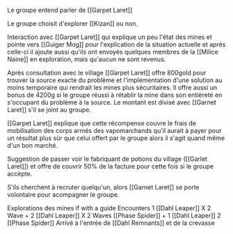 Le groupe entend parler de [[Garpet Laret]]

Le groupe choisit d'explorer [[Kizan]] ou non.

Interaction avec [[Garpet Laret]] qui explique un peu l'état des mines et pointe vers [[Guiger Mog]] pour l'explication de la situation actuelle et après celle-ci il ajoute aussi qu'ils ont envoyés quelques membres de la [[Milice Naine]] en exploration, mais qu'aucun ne sont revenus.

Après consultation avec le village [[Garpet Laret]] offre 800gold pour trouver la source exacte du problème et l'implémentation d'une solution au moins temporaire qui rendrait les mines plus sécuritaires. Il offre aussi un bonus de 4200g si le groupe réussi à rétablir la mine dans son entièreté en s'occupant du problème à la source. Le montant est divisé avec [[Garnet Laret]] s'il se joint au groupe. 

[[Garpet Laret]] explique que cette récompense couvre le frais de mobilisation des corps armés des vapomarchands qu'il aurait à payer pour un résultat plus sûr que celui offert par le groupe alors il s'agit quand même d'un bon marché.

Suggestion de passer voir le fabriquant de potions du village ([[Garlet Laret]]) et offre de couvrir 50% de la facture pour cette fois si le groupe accèpte.

S'ils cherchent à recruter quelqu'un, alors [[Garnet Laret]] se porte volontaire pour acompagner le groupe.

Explorations des mines if with a guide
	Encounters
	1 [[Dahl Leaper]] X 2 Wave +
	2 [[Dahl Leaper]] X 2 Waves
	[[Phase Spider]] + 1 [[Dahl Leaper]]
	2 [[Phase Spider]]
	Arrivé à l'entrée de [[Dahl Remnants]] et de la crevasse


